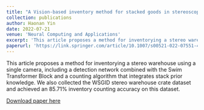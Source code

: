 ```yaml
---
title: "A Vision-based inventory method for stacked goods in stereoscopic warehouse"
collection: publications
author: Haonan Yin
date: 2022-07-21
venue: 'Neural Computing and Applications'
excerpt: 'This article proposes a method for inventorying a stereo warehouse using a single camera, including a detection network combined with the Swim Transformer Block and a counting algorithm that integrates stack prior knowledge. We also collected the WSGID stereo warehouse crate dataset and achieved an 85.71% inventory counting accuracy on this dataset.'
paperurl: 'https://link.springer.com/article/10.1007/s00521-022-07551-4'
---
```

This article proposes a method for inventorying a stereo warehouse using a single camera, including a detection network combined with the Swim Transformer Block and a counting algorithm that integrates stack prior knowledge. We also collected the WSGID stereo warehouse crate dataset and achieved an 85.71% inventory counting accuracy on this dataset.

[Download paper here](https://link.springer.com/article/10.1007/s00521-022-07551-4)

